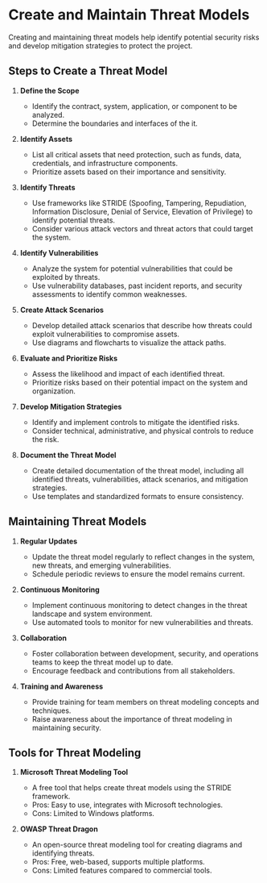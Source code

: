 # Create and Maintain Threat Models

Creating and maintaining threat models help identify potential security risks and develop mitigation strategies to protect the project.

## Steps to Create a Threat Model

1. **Define the Scope**
   - Identify the contract, system, application, or component to be analyzed.
   - Determine the boundaries and interfaces of the it.

2. **Identify Assets**
   - List all critical assets that need protection, such as funds, data, credentials, and infrastructure components.
   - Prioritize assets based on their importance and sensitivity.

3. **Identify Threats**
   - Use frameworks like STRIDE (Spoofing, Tampering, Repudiation, Information Disclosure, Denial of Service, Elevation of Privilege) to identify potential threats.
   - Consider various attack vectors and threat actors that could target the system.

4. **Identify Vulnerabilities**
   - Analyze the system for potential vulnerabilities that could be exploited by threats.
   - Use vulnerability databases, past incident reports, and security assessments to identify common weaknesses.

5. **Create Attack Scenarios**
   - Develop detailed attack scenarios that describe how threats could exploit vulnerabilities to compromise assets.
   - Use diagrams and flowcharts to visualize the attack paths.

6. **Evaluate and Prioritize Risks**
   - Assess the likelihood and impact of each identified threat.
   - Prioritize risks based on their potential impact on the system and organization.

7. **Develop Mitigation Strategies**
   - Identify and implement controls to mitigate the identified risks.
   - Consider technical, administrative, and physical controls to reduce the risk.

8. **Document the Threat Model**
   - Create detailed documentation of the threat model, including all identified threats, vulnerabilities, attack scenarios, and mitigation strategies.
   - Use templates and standardized formats to ensure consistency.

## Maintaining Threat Models

1. **Regular Updates**
   - Update the threat model regularly to reflect changes in the system, new threats, and emerging vulnerabilities.
   - Schedule periodic reviews to ensure the model remains current.

2. **Continuous Monitoring**
   - Implement continuous monitoring to detect changes in the threat landscape and system environment.
   - Use automated tools to monitor for new vulnerabilities and threats.

3. **Collaboration**
   - Foster collaboration between development, security, and operations teams to keep the threat model up to date.
   - Encourage feedback and contributions from all stakeholders.

4. **Training and Awareness**
   - Provide training for team members on threat modeling concepts and techniques.
   - Raise awareness about the importance of threat modeling in maintaining security.

## Tools for Threat Modeling

1. **Microsoft Threat Modeling Tool**
   - A free tool that helps create threat models using the STRIDE framework.
   - Pros: Easy to use, integrates with Microsoft technologies.
   - Cons: Limited to Windows platforms.

2. **OWASP Threat Dragon**
   - An open-source threat modeling tool for creating diagrams and identifying threats.
   - Pros: Free, web-based, supports multiple platforms.
   - Cons: Limited features compared to commercial tools.
